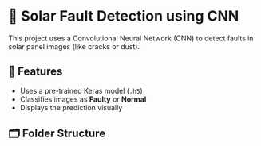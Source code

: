 # 🔆 Solar Fault Detection using CNN

This project uses a Convolutional Neural Network (CNN) to detect faults in solar panel images (like cracks or dust).

## 🧠 Features
- Uses a pre-trained Keras model (`.h5`)
- Classifies images as **Faulty** or **Normal**
- Displays the prediction visually

## 🗂️ Folder Structure